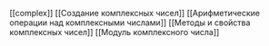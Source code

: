 [[complex]]
[[Создание комплексных чисел]]
[[Арифметические операции над комплексными числами]]
[[Методы и свойства комплексных чисел]]
[[Модуль комплексного числа]]
